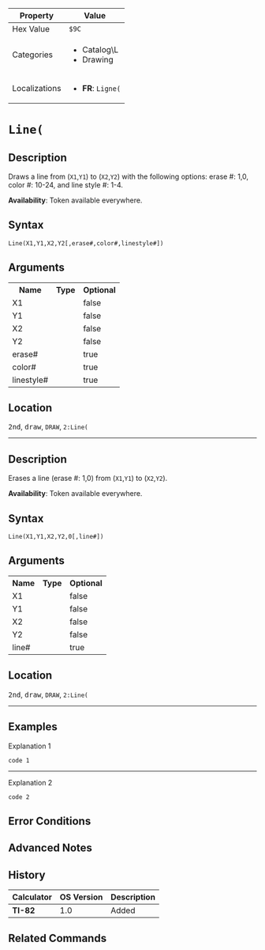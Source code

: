 | Property      | Value |
|---------------|-------|
| Hex Value     | `$9C`|
| Categories    | <ul><li>Catalog\L</li><li>Drawing</li></ul> |
| Localizations | <ul><li><b>FR</b>: `Ligne(`</li></ul> |

# `Line(`

## Description
Draws a line from (`X1`,`Y1`) to (`X2`,`Y2`) with the following options: erase #: 1,0, color #: 10-24, and line style #: 1-4.


<b>Availability</b>: Token available everywhere.

## Syntax
`Line(X1,Y1,X2,Y2[,erase#,color#,linestyle#])`

## Arguments
<table>
<tr><th>Name</th><th>Type</th><th>Optional</th></tr>

<tr><td>X1</td><td></td><td>false</td></tr>

<tr><td>Y1</td><td></td><td>false</td></tr>

<tr><td>X2</td><td></td><td>false</td></tr>

<tr><td>Y2</td><td></td><td>false</td></tr>

<tr><td>erase#</td><td></td><td>true</td></tr>

<tr><td>color#</td><td></td><td>true</td></tr>

<tr><td>linestyle#</td><td></td><td>true</td></tr>

</table>

## Location
<kbd>2nd</kbd>, <kbd>draw</kbd>, `DRAW`, `2:Line(`
<hr>

## Description
Erases a line (erase #: 1,0) from (`X1`,`Y1`) to (`X2`,`Y2`).


<b>Availability</b>: Token available everywhere.

## Syntax
`Line(X1,Y1,X2,Y2,0[,line#])`

## Arguments
<table>
<tr><th>Name</th><th>Type</th><th>Optional</th></tr>

<tr><td>X1</td><td></td><td>false</td></tr>

<tr><td>Y1</td><td></td><td>false</td></tr>

<tr><td>X2</td><td></td><td>false</td></tr>

<tr><td>Y2</td><td></td><td>false</td></tr>

<tr><td>line#</td><td></td><td>true</td></tr>

</table>

## Location
<kbd>2nd</kbd>, <kbd>draw</kbd>, `DRAW`, `2:Line(`
<hr>

## Examples

Explanation 1
```ti-basic
code 1
```
---
Explanation 2
```ti-basic
code 2
```

## Error Conditions


## Advanced Notes


## History
| Calculator | OS Version | Description |
|------------|------------|-------------|
| <b>TI-82</b> | 1.0 | Added

## Related Commands

    